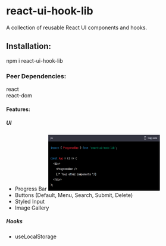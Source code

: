 <h1>react-ui-hook-lib</h1>
A collection of reusable React UI components and hooks.

<h2>Installation:</h2>
npm i react-ui-hook-lib

<h3>Peer Dependencies:</h3>
react<br/>
react-dom

<h4>Features:</h4>
<h5>UI</h5>
<ul>
<li>Progress Bar
<img width="300px" height="150px" src="images/image.png">
</li>
<li>Buttons (Default, Menu, Search, Submit, Delete)</li>
<li>Styled Input</li>
<li>Image Gallery</li>
</ul>

<h5>Hooks</h5>
<ul>
<li>
useLocalStorage
</li>
</ul>